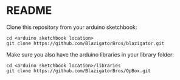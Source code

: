 README
====== 
Clone this repository from your arduino sketchbook:   

    cd <arduino sketchbook location>
    git clone https://github.com/BlazigatorBros/blazigator.git

Make sure you also have the arduino libraries in your library folder:

    cd <arduino sketchbook location>/libraries
    git clone https://github.com/BlazigatorBros/OpBox.git
